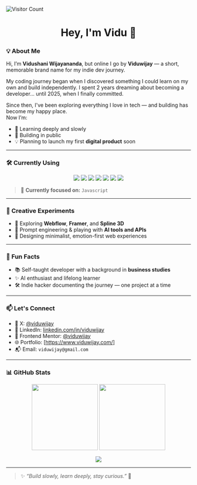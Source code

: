 ![Visitor Count](https://komarev.com/ghpvc/?username=viduwijay&color=blue)

<h1 align="center">Hey, I'm Vidu 👋</h1>

### 💡 About Me

Hi, I’m **Vidushani Wijayananda**, but online I go by **Viduwijay** — a short, memorable brand name for my indie dev journey.

My coding journey began when I discovered something I could learn on my own and build independently. I spent 2 years dreaming about becoming a developer... until 2025, when I finally committed.

Since then, I've been exploring everything I love in tech — and building has become my happy place.  
Now I’m:
- 🧠 Learning deeply and slowly
- 🚀 Building in public
- 💡 Planning to launch my first **digital product** soon

---

### 🛠️ Currently Using

<p align="center">
  <img src="https://img.shields.io/badge/HTML5-E34F26?style=for-the-badge&logo=html5&logoColor=white"/>
  <img src="https://img.shields.io/badge/CSS3-1572B6?style=for-the-badge&logo=css3&logoColor=white"/>
  <img src="https://img.shields.io/badge/JavaScript-F7DF1E?style=for-the-badge&logo=javascript&logoColor=black"/>
<!--   <img src="https://img.shields.io/badge/React-61DAFB?style=for-the-badge&logo=react&logoColor=black"/> -->
  <img src="https://img.shields.io/badge/Tailwind_CSS-38B2AC?style=for-the-badge&logo=tailwindcss&logoColor=white"/>
  <img src="https://img.shields.io/badge/Webflow-4353FF?style=for-the-badge&logo=webflow&logoColor=white"/>
<!--   <img src="https://img.shields.io/badge/Framer-black?style=for-the-badge&logo=framer&logoColor=white"/> -->
  <img src="https://img.shields.io/badge/Figma-F24E1E?style=for-the-badge&logo=figma&logoColor=white"/>
  <img src="https://img.shields.io/badge/GitHub-181717?style=for-the-badge&logo=github&logoColor=white"/>
</p>

> 🧵 **Currently focused on:** `Javascript`

---

### 🎨 Creative Experiments

- 🎨 Exploring **Webflow**, **Framer**, and **Spline 3D**
- 🤖 Prompt engineering & playing with **AI tools and APIs**
- 🌱 Designing minimalist, emotion-first web experiences

---

### 📓 Fun Facts

- 📚 Self-taught developer with a background in **business studies**
- ✨ AI enthusiast and lifelong learner
- 🛠️ Indie hacker documenting the journey — one project at a time

---

### 📫 Let's Connect

- 🧠 X: [@viduwijay](https://x.com/viduwijay)  
- 💼 LinkedIn: [linkedin.com/in/viduwijay](https://linkedin.com/in/viduwijay)
- 🚀 Frontend Mentor: [@viduwijay](https://www.frontendmentor.io/profile/viduwijay)  
- 🌐 Portfolio: [https://www.viduwijay.com/]
- 📬 Email: `viduwijay@gmail.com`

---

### 📊 GitHub Stats

<p align="center">
  <img src="https://github-readme-stats.vercel.app/api?username=viduwijay&show_icons=true&theme=radical" height="180" />
  <img src="https://github-readme-stats.vercel.app/api/top-langs/?username=viduwijay&layout=compact&theme=radical" height="180" />
</p>

<p align="center">
  <img src="https://github-readme-streak-stats.herokuapp.com/?user=viduwijay&theme=radical&hide_border=false" />
</p>

---

> ✨ *“Build slowly, learn deeply, stay curious.”* 💭
